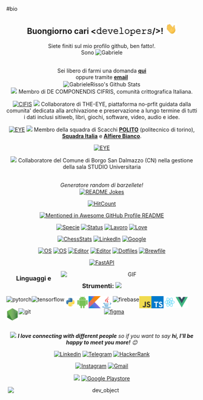 

 #bio

 <div align="center">
 <h2> Buongiorno cari <𝚍𝚎𝚟𝚎𝚕𝚘𝚙𝚎𝚛𝚜/>! <img src="https://github.com/ABSphreak/ABSphreak/blob/master/gifs/Hi.gif" width="30px"></h2>
 </div>



 <div align="center">

Siete finiti sul mio profilo github, ben fatto!. <br>
Sono ![Gabriele](https://img.shields.io/badge/Gabriele-Risso-success?style=flat-square&logo=microgenetics&logoColor=white)

 <br>
  Sei libero di farmi una domanda <a href="https://github.com/GabrieleRisso/GabrieleRisso/issues/new"><b>qui</b></a><br>
 oppure tramite <a href="mailto:gabriele.risso502@gmail.com"><b>email</b></a>



 </div>

 <div align="center">

 <img align="center" src="https://github-readme-stats.vercel.app/api?username=GabrieleRisso&include_all_commits=true&count_private=true&show_icons=true&line_height=20&title_color=7A7ADB&icon_color=2234AE&text_color=D3D3D3&bg_color=0,000000,130F40" alt="GabrieleRisso's Github Stats">

 </br>
 <img src="https://www.decifris.it/logo_colore.jpg" width="30px">  Membro di DE COMPONENDIS CIFRIS, comunità crittografica Italiana. 
 
 [![CIFIS](https://img.shields.io/badge/Componedis-de_Cifris-blue?style=flat-square&logo=when-i-work&logoColor=white)](http://www.decifris.it/)
 <img src="https://the-eye.eu/public/.css/Eye_of_Providence.png" width="30px">  Collaboratore di THE-EYE, piattaforma no-prfit guidata dalla comunita' dedicata alla archivazione e preservazione a lungo termine di tutti i dati inclusi sitiweb, libri,  giochi, software, video, audio e idee.

[![EYE](https://img.shields.io/badge/The-EYE-red?style=flat-square&logo=when-i-work&logoColor=white)](https://the-eye.eu/)
 <img src="https://upload.wikimedia.org/wikipedia/commons/thumb/a/af/Lichess_Logo.svg/90px-Lichess_Logo.svg.png" width="30px">  Membro della squadra di Scacchi <a href="https://lichess.org/team/polito"><b>POLITO</b></a> (politecnico di torino), <a href="https://lichess.org/team/italia-scacchi"><b>Squadra Italia</b></a> e <a href="https://lichess.org/team/alfiere-bianco"><b>Alfiere Bianco</b></a>.

[![EYE](https://img.shields.io/badge/Li-Chess-white?style=flat-square&logo=when-i-work&logoColor=black)](https://lichess.org/)

<img src="https://www.comune.borgosandalmazzo.cn.it/stemma.png" width="26px">   Collaboratore del Comune di Borgo San Dalmazzo (CN) nella gestione della sala STUDIO Universitaria 
 
 
 </br>
 <i>Generatore random di barzellete! </i><br>
 <a href="https://readme-jokes.vercel.app"><img align="center" src="https://readme-jokes.vercel.app/api?bgColor=%23073b4c&textColor=%2306d6a0&aColor=%2306d6a0&borderColor=%2306d6a0" alt="README Jokes"></a>


 [![HitCount](http://hits.dwyl.com/ABSphreak/ABSphreak.svg)](http://hits.dwyl.com/ABSphreak/ABSphreak)




[![Mentioned in Awesome GitHub Profile README](https://awesome.re/mentioned-badge-flat.svg)](https://github.com/abhisheknaiidu/awesome-github-profile-readme)

[![Specie](https://img.shields.io/badge/Specie-Homo_sapiens-success?style=flat-square&logo=mailchimp&logoColor=white)](https://en.wikipedia.org/wiki/Homo_sapiens)
[![Status](https://img.shields.io/badge/Status-Stabile-success?style=flat-square&logo=gravatar&logoColor=white)](https://en.wikipedia.org/wiki/Life)
[![Lavoro](https://img.shields.io/badge/Lavoro-studente-PolitecnicoDiTorino-success?style=flat-square&logo=microgenetics&logoColor=white)](https://www.polito.it/)
[![Love](https://img.shields.io/badge/Love-scienza&tecnologia-critical?style=flat-square&logo=electron&logoColor=white)]()

[![ChessStats](https://img.shields.io/badge/ChessStats-GabrieleRisso-informational?style=flat-square&logo=jekyll&logoColor=white)](https://lichess.org/@/GabrieleRisso/perf/bullet/)
[![LinkedIn](https://img.shields.io/badge/LinkedIn-GabrieleRisso-informational?style=flat-square&logo=linkedin&logoColor=white)](https://it.linkedin.com/in/gabriele-risso-0b1a03166)
[![Google](https://img.shields.io/badge/Google-deleted-inactive?style=flat-square&logo=google&logoColor=white)](https://github.com/tycrek/degoogle)


[![OS](https://img.shields.io/badge/OS-macOS-informational?style=flat-square&logo=apple&logoColor=white)](https://en.wikipedia.org/wiki/MacOS)
[![OS](https://img.shields.io/badge/OS-ArchLinux-informational?style=flat-square&logo=linux&logoColor=white)](https://wiki.archlinux.org)
[![Editor](https://img.shields.io/badge/Editor-VSCode-blue?style=flat-square&logo=visual-studio-code&logoColor=white)](https://code.visualstudio.com/)
[![Editor](https://img.shields.io/badge/Editor-VIM-blue?style=flat-square&logo=visual-studio-code&logoColor=white)](https://code.vim.com/)
[![Dotfiles](https://img.shields.io/badge/Setup_-Dotfiles-blue?style=flat-square&logo=when-i-work&logoColor=white)](https://github.com/br3ndonland/dotfiles)
[![Brewfile](https://img.shields.io/badge/Apps-Brewfile-blue?style=flat-square&logo=ruby&logoColor=white)](https://github.com/br3ndonland/homebrew-brewfile)

[![FastAPI](https://img.shields.io/badge/Python_framework-FastAPI-teal?style=flat-square&logo=python&logoColor=white)](https://fastapi.tiangolo.com/)






<img align="right" alt="GIF" src="https://raw.githubusercontent.com/rahul-jha98/rahul-jha98/main/techstack.gif" width="360px"/>


### Linguaggi e Strumenti: <img src="https://media.giphy.com/media/WUlplcMpOCEmTGBtBW/giphy.gif" width="30">
<a href="https://pytorch.org/" target="_blank"> <img align="left" src="https://www.vectorlogo.zone/logos/pytorch/pytorch-icon.svg" alt="pytorch" height="32px"/> </a>
<a href="https://www.tensorflow.org" target="_blank"> <img align="left" src="https://www.vectorlogo.zone/logos/tensorflow/tensorflow-icon.svg" alt="tensorflow" height="32px"/> </a>
<a href="https://www.python.org" target="_blank"><img align="left" alt="Python" height ="32px" src="https://raw.githubusercontent.com/github/explore/80688e429a7d4ef2fca1e82350fe8e3517d3494d/topics/python/python.png"></a>
<a href="https://developer.android.com" target="_blank"> <img align="left" alt="Android" height ="32px" src="https://raw.githubusercontent.com/github/explore/80688e429a7d4ef2fca1e82350fe8e3517d3494d/topics/android/android.png"> </a>
<a href="https://kotlinlang.org" target="_blank"><img align="left" alt="Kotlin" height ="32px" src="https://raw.githubusercontent.com/github/explore/80688e429a7d4ef2fca1e82350fe8e3517d3494d/topics/kotlin/kotlin.png"></a>
<a href="https://www.java.com" target="_blank"><img align="left" alt="Kotlin" height ="32px" src="https://raw.githubusercontent.com/devicons/devicon/master/icons/java/java-original.svg"></a>
<a href="https://firebase.google.com/" target="_blank"> <img align="left" src="https://www.vectorlogo.zone/logos/firebase/firebase-icon.svg" alt="firebase" height ="32px"/> </a>
<a href="https://developer.mozilla.org/en-US/docs/Web/JavaScript" target="_blank"> <img align="left" alt="JavaScript" height ="32px"  src="https://raw.githubusercontent.com/github/explore/80688e429a7d4ef2fca1e82350fe8e3517d3494d/topics/javascript/javascript.png"> </a>
<a href="https://www.typescriptlang.org/" target="_blank"><img align="left" alt="Typescirpt" height ="32px" src="https://raw.githubusercontent.com/github/explore/80688e429a7d4ef2fca1e82350fe8e3517d3494d/topics/typescript/typescript.png"></a>
<a href="https://reactjs.org/" target="_blank"> <img align="left" alt="React" height ="32px" src="https://raw.githubusercontent.com/github/explore/80688e429a7d4ef2fca1e82350fe8e3517d3494d/topics/react/react.png"></a>
<a href="https://vuejs.org/" target="_blank"><img align="left" alt="Vue" height ="32px" src="https://raw.githubusercontent.com/github/explore/80688e429a7d4ef2fca1e82350fe8e3517d3494d/topics/vue/vue.png"></a>
<a href="https://nodejs.org" target="_blank"><img align="left" alt="Node.js" height ="32px" src="https://raw.githubusercontent.com/github/explore/80688e429a7d4ef2fca1e82350fe8e3517d3494d/topics/nodejs/nodejs.png"></a>
<a href="https://git-scm.com/" target="_blank"> <img src="https://www.vectorlogo.zone/logos/git-scm/git-scm-icon.svg" align="left" alt="git" height='32px'/> </a>
<a href="https://www.figma.com/" target="_blank"> <img src="https://www.vectorlogo.zone/logos/figma/figma-icon.svg" alt="figma" height='32px'/> </a>

<br>







 <img src="https://media.giphy.com/media/LnQjpWaON8nhr21vNW/giphy.gif" width="40"> <em><b>I love connecting with different people</b> so if you want to say <b>hi, I'll be happy to meet you more!</b> :blush:</em>

 <!-- Your badges -->
 [![Linkedin](https://img.shields.io/badge/-JoykishanSharma-blue?style=flat&logo=Linkedin&logoColor=white)](https://www.linkedin.com/in/GabrieleRisso)
 [![Telegram](https://img.shields.io/badge/-@joykishan_sharma-blue?style=flat&logo=Telegram&logoColor=white)](https://t.me/joykishan_sharma)
 [![HackerRank](https://img.shields.io/badge/-Joykishan-islamicgreen?style=flat&logo=HackerRank&logoColor=black)](https://www.hackerrank.com/GabrieleRisso)

 [![Instagram](https://img.shields.io/badge/-joykishan_sharma-c13584?style=flat&labelColor=c13584&logo=instagram&logoColor=white)](https://www.instagram.com/joykishan_sharma)
 [![Gmail](https://img.shields.io/badge/-joykishan120-c14438?style=flat&logo=Gmail&logoColor=white)](mailto:gabrile.risso502@gmail.com)

 <!-- Profile View Count -->
 ![](https://komarev.com/ghpvc/?username=joykishansharma&style=flat)
 [![Google Playstore](https://img.shields.io/badge/-Joy_Apps_Developers_Team-gray?style=flat&logo=Google-Play&logoColor=white)](https://play.google.com/store/apps/developer?id=Joy+Apps+Developers+Team&hl=en_IN)

 <!-- Working GIF -->
 <img src="https://github.com/JoykishanSharma/JoykishanSharma/blob/master/dev_object.png" alt="dev_object" align="right" width="500" height="250" />




  
